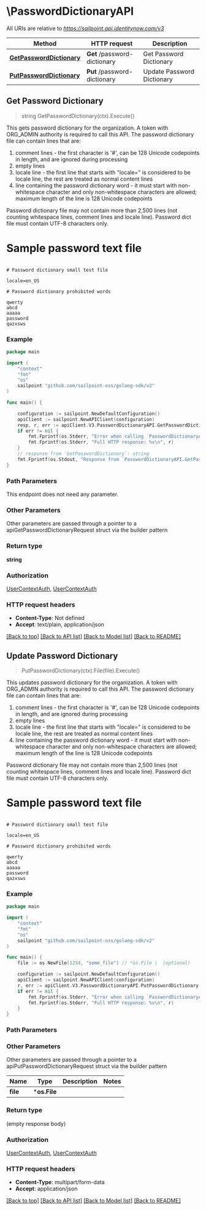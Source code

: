 # \PasswordDictionaryAPI

All URIs are relative to *https://sailpoint.api.identitynow.com/v3*

Method | HTTP request | Description
------------- | ------------- | -------------
[**GetPasswordDictionary**](PasswordDictionaryAPI.md#GetPasswordDictionary) | **Get** /password-dictionary | Get Password Dictionary
[**PutPasswordDictionary**](PasswordDictionaryAPI.md#PutPasswordDictionary) | **Put** /password-dictionary | Update Password Dictionary



## Get Password Dictionary

> string GetPasswordDictionary(ctx).Execute()

This gets password dictionary for the organization.
A token with ORG_ADMIN authority is required to call this API.
The password dictionary file can contain lines that are:
1. comment lines - the first character is '#', can be 128 Unicode codepoints in length, and are ignored during processing
2. empty lines
3. locale line - the first line that starts with "locale=" is considered to be locale line, the rest are treated as normal content lines
4. line containing the password dictionary word - it must start with non-whitespace character and only non-whitespace characters are allowed;
        maximum length of the line is 128 Unicode codepoints


Password dictionary file may not contain more than 2,500 lines (not counting whitespace lines, comment lines and locale line).
  Password dict file must contain UTF-8 characters only.

# Sample password text file

```

# Password dictionary small test file

locale=en_US

# Password dictionary prohibited words

qwerty
abcd
aaaaa
password
qazxsws

```

### Example

```go
package main

import (
    "context"
    "fmt"
    "os"
    sailpoint "github.com/sailpoint-oss/golang-sdk/v2"
)

func main() {

    configuration := sailpoint.NewDefaultConfiguration()
    apiClient := sailpoint.NewAPIClient(configuration)
    resp, r, err := apiClient.V3.PasswordDictionaryAPI.GetPasswordDictionary(context.Background()).Execute()
    if err != nil {
        fmt.Fprintf(os.Stderr, "Error when calling `PasswordDictionaryAPI.GetPasswordDictionary``: %v\n", err)
        fmt.Fprintf(os.Stderr, "Full HTTP response: %v\n", r)
    }
    // response from `GetPasswordDictionary`: string
    fmt.Fprintf(os.Stdout, "Response from `PasswordDictionaryAPI.GetPasswordDictionary`: %v\n", resp)
}
```

### Path Parameters

This endpoint does not need any parameter.

### Other Parameters

Other parameters are passed through a pointer to a apiGetPasswordDictionaryRequest struct via the builder pattern


### Return type

**string**

### Authorization

[UserContextAuth](../README.md#UserContextAuth), [UserContextAuth](../README.md#UserContextAuth)

### HTTP request headers

- **Content-Type**: Not defined
- **Accept**: text/plain, application/json

[[Back to top]](#) [[Back to API list]](../README.md#documentation-for-api-endpoints)
[[Back to Model list]](../README.md#documentation-for-models)
[[Back to README]](../README.md)


## Update Password Dictionary

> PutPasswordDictionary(ctx).File(file).Execute()

This updates password dictionary for the organization.
A token with ORG_ADMIN authority is required to call this API.
The password dictionary file can contain lines that are:
1. comment lines - the first character is '#', can be 128 Unicode codepoints in length, and are ignored during processing
2. empty lines
3. locale line - the first line that starts with "locale=" is considered to be locale line, the rest are treated as normal content lines
4. line containing the password dictionary word - it must start with non-whitespace character and only non-whitespace characters are allowed;
        maximum length of the line is 128 Unicode codepoints


Password dictionary file may not contain more than 2,500 lines (not counting whitespace lines, comment lines and locale line).
  Password dict file must contain UTF-8 characters only.

# Sample password text file

```

# Password dictionary small test file

locale=en_US

# Password dictionary prohibited words

qwerty
abcd
aaaaa
password
qazxsws

```

### Example

```go
package main

import (
    "context"
    "fmt"
    "os"
    sailpoint "github.com/sailpoint-oss/golang-sdk/v2"
)

func main() {
    file := os.NewFile(1234, "some_file") // *os.File |  (optional)

    configuration := sailpoint.NewDefaultConfiguration()
    apiClient := sailpoint.NewAPIClient(configuration)
    r, err := apiClient.V3.PasswordDictionaryAPI.PutPasswordDictionary(context.Background()).File(file).Execute()
    if err != nil {
        fmt.Fprintf(os.Stderr, "Error when calling `PasswordDictionaryAPI.PutPasswordDictionary``: %v\n", err)
        fmt.Fprintf(os.Stderr, "Full HTTP response: %v\n", r)
    }
}
```

### Path Parameters



### Other Parameters

Other parameters are passed through a pointer to a apiPutPasswordDictionaryRequest struct via the builder pattern


Name | Type | Description  | Notes
------------- | ------------- | ------------- | -------------
 **file** | ***os.File** |  | 

### Return type

 (empty response body)

### Authorization

[UserContextAuth](../README.md#UserContextAuth), [UserContextAuth](../README.md#UserContextAuth)

### HTTP request headers

- **Content-Type**: multipart/form-data
- **Accept**: application/json

[[Back to top]](#) [[Back to API list]](../README.md#documentation-for-api-endpoints)
[[Back to Model list]](../README.md#documentation-for-models)
[[Back to README]](../README.md)


